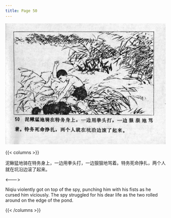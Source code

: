 ```yaml
---
title: Page 50
---
```


![niqiu page](./../../images/niqiu/seifert0397_nqkg_0054_050.jpg)

{{< columns >}}

泥鳅猛地骑在特务身上，一边用拳头打，一边狠狠地骂着。特务死命挣扎，两个人就在坑沿边滚了起来。

<--->

Niqiu violently got on top of the spy, punching him with his fists as he cursed him viciously. The spy struggled for his dear life as the two rolled around on the edge of the pond.

{{< /columns >}}
